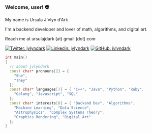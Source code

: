 ### Welcome, user! 👽

<p>My name is Ursula J'vlyn d'Ark</p>
<p>I'm a backend developer and lover of math, algorithms, and digital art.</p>
<p>Reach me at ursulajdark (at) gmail (dot) com</p>


[![Twitter: jvlyndark](https://img.shields.io/twitter/follow/jvlyndark?style=social)](https://twitter.com/jvlyndark)
[![Linkedin: jvlyndark](https://img.shields.io/badge/-thaianebraga-blue?style=flat-square&logo=Linkedin&logoColor=white&link=https://www.linkedin.com/in/jvlyndark/)](https://www.linkedin.com/in/jvlyndark/)
[![GitHub: jvlyndark](https://img.shields.io/github/followers/jvlyndark?label=follow%20%40jvlyndark&style=social)](https://github.com/jvlyndark)

```cpp
int main()
{
  // about jvlyndark
  const char* pronouns[2] = { 
    "She", 
    "They" 
  };
  const char* languages[7] = { "C++", "Java", "Python", "Ruby", 
    "Golang", "Javascript", "SQL"
  };
  const char* interests[8] = { "Backend Dev", "Algorithms",
    "Machine Learning", "Data Science",
    "Astrophysics", "Complex Systems Theory", 
    "Graphics Rendering", "Digital Art"
  };
}
```
